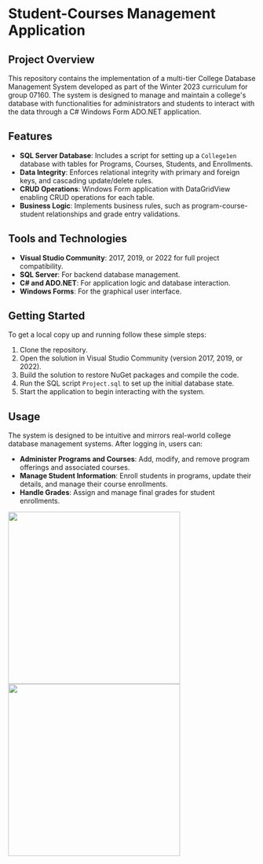 # Student-Courses Management Application
## Project Overview

This repository contains the implementation of a multi-tier College Database Management System developed as part of the Winter 2023 curriculum for group 07160. The system is designed to manage and maintain a college's database with functionalities for administrators and students to interact with the data through a C# Windows Form ADO.NET application.

## Features

- **SQL Server Database**: Includes a script for setting up a `College1en` database with tables for Programs, Courses, Students, and Enrollments.
- **Data Integrity**: Enforces relational integrity with primary and foreign keys, and cascading update/delete rules.
- **CRUD Operations**: Windows Form application with DataGridView enabling CRUD operations for each table.
- **Business Logic**: Implements business rules, such as program-course-student relationships and grade entry validations.

## Tools and Technologies

- **Visual Studio Community**: 2017, 2019, or 2022 for full project compatibility.
- **SQL Server**: For backend database management.
- **C# and ADO.NET**: For application logic and database interaction.
- **Windows Forms**: For the graphical user interface.

## Getting Started

To get a local copy up and running follow these simple steps:

1. Clone the repository.
2. Open the solution in Visual Studio Community (version 2017, 2019, or 2022).
3. Build the solution to restore NuGet packages and compile the code.
4. Run the SQL script `Project.sql` to set up the initial database state.
5. Start the application to begin interacting with the system.

## Usage

The system is designed to be intuitive and mirrors real-world college database management systems. After logging in, users can:

- **Administer Programs and Courses**: Add, modify, and remove program offerings and associated courses.
- **Manage Student Information**: Enroll students in programs, update their details, and manage their course enrollments.
- **Handle Grades**: Assign and manage final grades for student enrollments.


<p float="left">
  <img src="https://github.com/porpup/Student_Courses_Management_App/assets/3512401/49a0c33b-9b56-4511-b403-549069006dfc" width="350" />
  <img src="https://github.com/porpup/Student_Courses_Management_App/assets/3512401/015cd969-3595-494d-882d-5eee963962a9" width="350" /> 
</p>
